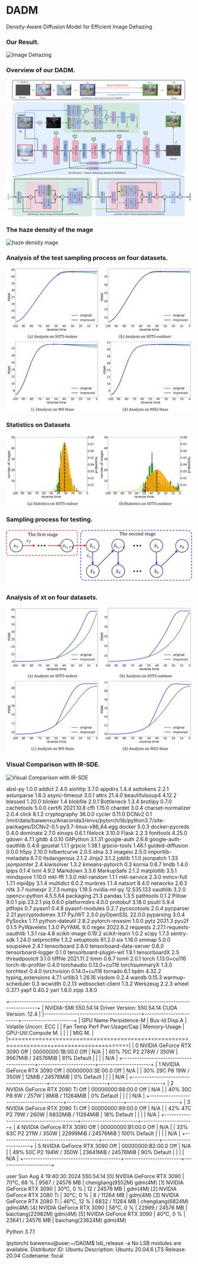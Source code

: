 # DADM
Density-Aware Diffusion Model for Efficient Image Dehazing



### Our Result.

![Image Dehazing](./figs/image_dehazing.png)

### Overview of our DADM. 

![DADM](./figs/fig2.png)

### The haze density of the mage

![haze density mage](./figs/haze_density_mage.png)

### Analysis of the test sampling process on four datasets.

![Analysis of the test sampling process on four datasets.](./figs/analysis_x0.png)

### Statistics on Datasets 

![Statistics on](./figs/count.png)

### Sampling process for testing.

![Sampling process for testing.](./figs/fig5.png)

### Analysis of xt on four datasets.

![Analysis of xt on four datasets](./figs/analysis_xt.png)

### Visual Comparison with IR-SDE.

![Visual Comparison with IR-SDE](./figs/IRSDE.png)


absl-py                 1.0.0
addict                  2.4.0
aiohttp                 3.7.0
appdirs                 1.4.4
asttokens               2.2.1
astunparse              1.6.3
async-timeout           3.0.1
attrs                   21.4.0
beautifulsoup4          4.12.2
blessed                 1.20.0
blinker                 1.4
blobfile                2.0.1
Bottleneck              1.3.4
brotlipy                0.7.0
cachetools              5.0.0
certifi                 2021.10.8
cffi                    1.15.0
chardet                 3.0.4
charset-normalizer      2.0.4
click                   8.1.2
cryptography            36.0.0
cycler                  0.11.0
DCNv2                   0.1          /mnt/data/baiwenxu/Anaconda3/envs/pytorch/lib/python3.7/site-packages/DCNv2-0.1-py3.7-linux-x86_64.egg
docker                  5.0.3
docker-pycreds          0.4.0
dominate                2.7.0
einops                  0.6.1
filelock                3.10.0
Flask                   2.2.3
fonttools               4.25.0
gdown                   4.7.1
gitdb                   4.0.10
GitPython               3.1.31
google-auth             2.6.6
google-auth-oauthlib    0.4.6
gpustat                 1.1.1
grpcio                  1.38.1
grpcio-tools            1.46.1
guided-diffusion        0.0.0
h5py                    2.10.0
hilbertcurve            2.0.5
idna                    3.3
imageio                 2.5.0
importlib-metadata      6.7.0
itsdangerous            2.1.2
Jinja2                  3.1.2
joblib                  1.1.0
jsonpatch               1.33
jsonpointer             2.4
kiwisolver              1.3.2
kmeans-pytorch          0.3
kornia                  0.6.7
lmdb                    1.4.0
lpips                   0.1.4
lxml                    4.9.2
Markdown                3.3.6
MarkupSafe              2.1.2
matplotlib              3.5.1
mindspore               1.10.0
mkl-fft                 1.3.0
mkl-random              1.1.1
mkl-service             2.3.0
mmcv-full               1.7.1
mpi4py                  3.1.4
multidict               6.0.2
munkres                 1.1.4
natsort                 8.4.0
networkx                2.6.3
nltk                    3.7
numexpr                 2.7.3
numpy                   1.19.5
nvidia-ml-py            12.535.133
oauthlib                3.2.0
opencv-python           4.5.5.64
packaging               21.3
pandas                  1.3.5
pathtools               0.1.2
Pillow                  9.0.1
pip                     23.2.1
piq                     0.6.0
platformdirs            4.0.0
protobuf                3.18.0
psutil                  5.9.4
ptflops                 0.7
pyasn1                  0.4.8
pyasn1-modules          0.2.7
pycocotools             2.0.4
pycparser               2.21
pycryptodomex           3.17
PyJWT                   2.3.0
pyOpenSSL               22.0.0
pyparsing               3.0.4
PySocks                 1.7.1
python-dateutil         2.8.2
pytorch-msssim          1.0.0
pytz                    2021.3
pyu2f                   0.1.5
PyWavelets              1.3.0
PyYAML                  6.0
regex                   2022.6.2
requests                2.27.1
requests-oauthlib       1.3.1
rsa                     4.8
scikit-image            0.19.2
scikit-learn            1.0.2
scipy                   1.7.3
sentry-sdk              1.24.0
setproctitle            1.3.2
setuptools              61.2.0
six                     1.16.0
smmap                   5.0.0
soupsieve               2.4.1
tensorboard             2.8.0
tensorboard-data-server 0.6.0
tensorboard-logger      0.1.0
tensorboard-plugin-wit  1.8.1
tensorboardX            2.5
threadpoolctl           3.1.0
tifffile                2021.11.2
timm                    0.6.7
tomli                   2.0.1
torch                   1.13.0+cu116
torch-tb-profiler       0.4.0
torchaudio              0.13.0+cu116
torchsummaryX           1.3.0
torchtext               0.4.0
torchvision             0.14.0+cu116
tornado                 6.1
tqdm                    4.32.2
typing_extensions       4.7.1
urllib3                 1.26.16
visdom                  0.2.4
wandb                   0.15.3
warmup-scheduler        0.3
wcwidth                 0.2.13
websocket-client        1.3.2
Werkzeug                2.2.3
wheel                   0.37.1
yapf                    0.40.2
yarl                    1.6.0
zipp                    3.8.0

+-----------------------------------------------------------------------------------------+
| NVIDIA-SMI 550.54.14              Driver Version: 550.54.14      CUDA Version: 12.4     |
|-----------------------------------------+------------------------+----------------------+
| GPU  Name                 Persistence-M | Bus-Id          Disp.A | Volatile Uncorr. ECC |
| Fan  Temp   Perf          Pwr:Usage/Cap |           Memory-Usage | GPU-Util  Compute M. |
|                                         |                        |               MIG M. |
|=========================================+========================+======================|
|   0  NVIDIA GeForce RTX 3090        Off |   00000000:1B:00.0 Off |                  N/A |
| 60%   70C    P2            278W /  350W |    9567MiB /  24576MiB |     81%      Default |
|                                         |                        |                  N/A |
+-----------------------------------------+------------------------+----------------------+
|   1  NVIDIA GeForce RTX 3090        Off |   00000000:3E:00.0 Off |                  N/A |
| 30%   29C    P8             19W /  350W |      12MiB /  24576MiB |      0%      Default |
|                                         |                        |                  N/A |
+-----------------------------------------+------------------------+----------------------+
|   2  NVIDIA GeForce RTX 2080 Ti     Off |   00000000:88:00.0 Off |                  N/A |
| 40%   30C    P8              6W /  257W |       8MiB /  11264MiB |      0%      Default |
|                                         |                        |                  N/A |
+-----------------------------------------+------------------------+----------------------+
|   3  NVIDIA GeForce RTX 2080 Ti     Off |   00000000:89:00.0 Off |                  N/A |
| 42%   47C    P2             79W /  260W |    6832MiB /  11264MiB |     18%      Default |
|                                         |                        |                  N/A |
+-----------------------------------------+------------------------+----------------------+
|   4  NVIDIA GeForce RTX 3090        Off |   00000000:B1:00.0 Off |                  N/A |
| 33%   63C    P2            211W /  350W |   22999MiB /  24576MiB |    100%      Default |
|                                         |                        |                  N/A |
+-----------------------------------------+------------------------+----------------------+
|   5  NVIDIA GeForce RTX 3090        Off |   00000000:B2:00.0 Off |                  N/A |
| 49%   50C    P2            194W /  350W |   23641MiB /  24576MiB |     90%      Default |
|                                         |                        |                  N/A |
+-----------------------------------------+------------------------+----------------------+

user                           Sun Aug  4 19:40:30 2024  550.54.14
[0] NVIDIA GeForce RTX 3090    | 70°C,  68 % |  9567 / 24576 MB | chengliang(9552M) gdm(4M)
[1] NVIDIA GeForce RTX 3090    | 30°C,   0 % |    12 / 24576 MB | gdm(4M)
[2] NVIDIA GeForce RTX 2080 Ti | 30°C,   0 % |     8 / 11264 MB | gdm(4M)
[3] NVIDIA GeForce RTX 2080 Ti | 46°C,  12 % |  6832 / 11264 MB | chengliang(6824M) gdm(4M)
[4] NVIDIA GeForce RTX 3090    | 58°C,   0 % | 22999 / 24576 MB | baichang(22982M) gdm(4M)
[5] NVIDIA GeForce RTX 3090    | 40°C,   0 % | 23641 / 24576 MB | baichang(23624M) gdm(4M)

Python 3.7.1

(pytorch) baiwenxu@user:~/DADM$ lsb_release -a
No LSB modules are available.
Distributor ID: Ubuntu
Description:    Ubuntu 20.04.6 LTS
Release:        20.04
Codename:       focal

